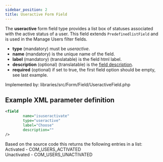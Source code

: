 ```yaml
---
sidebar_position: 2
title: Useractive Form Field
---
```


The **useractive** form field type provides a list box of statuses associated with the active status of a user. 
This field extends `PredefinedlistField` and is used in the Manage Users filter fields.

- **type** (mandatory) must be *useractive*.
- **name** (mandatory) is the unique name of the field.
- **label** (mandatory) (translatable) is the field html label.
- **description** (optional) (translatable) is the [field description](../standard-form-field-attributes.md#description).
- **required** (optional) if set to true, the first field option should be empty, see last example.

Implemented by: libraries/src/Form/Field/UseractiveField.php

## Example XML parameter definition

```xml
<field
        name="isuseractivate" 
        type="useractive"
        label="Choose" 
        description=""
/>
```

Based on the source code this returns the following entries in a list:  
Activated - COM_USERS_ACTIVATED  
Unactivated - COM_USERS_UNACTIVATED    